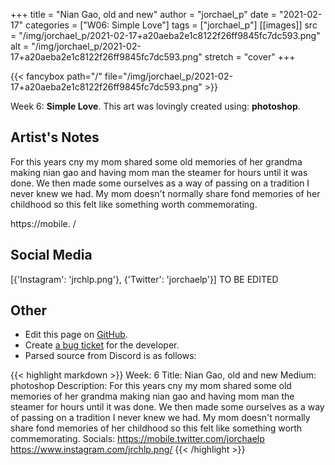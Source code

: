 +++
title =       "Nian Gao, old and new"
author =      "jorchael_p"
date =        "2021-02-17"
categories =  ["W06: Simple Love"]
tags =        ["jorchael_p"]
[[images]]
                      src = "/img/jorchael_p/2021-02-17+a20aeba2e1c8122f26ff9845fc7dc593.png"
                      alt = "/img/jorchael_p/2021-02-17+a20aeba2e1c8122f26ff9845fc7dc593.png"
                      stretch = "cover"
+++


{{< fancybox path="/" file="/img/jorchael_p/2021-02-17+a20aeba2e1c8122f26ff9845fc7dc593.png" >}}


Week 6: **Simple Love**. This art was lovingly created using: **photoshop**.

## Artist's Notes

For this years cny my mom shared some old memories of her grandma making nian gao and having mom man the steamer for hours until it was done. We then made some ourselves as a way of passing on a tradition I never knew we had. My mom doesn't normally share fond memories of her childhood so this felt like something worth commemorating.

https://mobile.
/

## Social Media

[{'Instagram': 'jrchlp.png'}, {'Twitter': 'jorchaelp'}] TO BE EDITED

## Other

- Edit this page on [GitHub](https://github.com/teaminkling/web-refresh/edit/main/blog/content/blog/jorchael_p-week-6-92bc.md).
- Create [a bug ticket](https://github.com/teaminkling/web-refresh/issues/new?assignees=&labels=bug&template=problem-report.md&title=) for the developer.
- Parsed source from Discord is as follows:

{{< highlight markdown >}}
Week: 6
Title: Nian Gao, old and new
Medium: photoshop
Description: For this years cny my mom shared some old memories of her grandma making nian gao and having mom man the steamer for hours until it was done. We then made some ourselves as a way of passing on a tradition I never knew we had. My mom doesn't normally share fond memories of her childhood so this felt like something worth commemorating.
Socials: 
https://mobile.twitter.com/jorchaelp
https://www.instagram.com/jrchlp.png/
{{< /highlight >}}